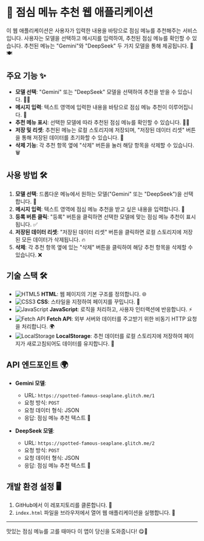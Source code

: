 # 🍱 점심 메뉴 추천 웹 애플리케이션

이 웹 애플리케이션은 사용자가 입력한 내용을 바탕으로 점심 메뉴를 추천해주는 서비스입니다. 사용자는 모델을 선택하고 메시지를 입력하여, 추천된 점심 메뉴를 확인할 수 있습니다. 추천된 메뉴는 "Gemini"와 "DeepSeek" 두 가지 모델을 통해 제공됩니다. 🤖🍽️

## 주요 기능 ✨

- **모델 선택**: "Gemini" 또는 "DeepSeek" 모델을 선택하여 추천을 받을 수 있습니다. 🤖🔮
- **메시지 입력**: 텍스트 영역에 입력한 내용을 바탕으로 점심 메뉴 추천이 이루어집니다. 📝
- **추천 메뉴 표시**: 선택한 모델에 따라 추천된 점심 메뉴를 확인할 수 있습니다. 🍔🍣
- **저장 및 리셋**: 추천된 메뉴는 로컬 스토리지에 저장되며, "저장된 데이터 리셋" 버튼을 통해 저장된 데이터를 초기화할 수 있습니다. 🔄
- **삭제 기능**: 각 추천 항목 옆에 "삭제" 버튼을 눌러 해당 항목을 삭제할 수 있습니다. 🗑️

## 사용 방법 🛠️

1. **모델 선택**: 드롭다운 메뉴에서 원하는 모델("Gemini" 또는 "DeepSeek")을 선택합니다. 🎯
2. **메시지 입력**: 텍스트 영역에 점심 메뉴 추천을 받고 싶은 내용을 입력합니다. 💬
3. **등록 버튼 클릭**: "등록" 버튼을 클릭하면 선택한 모델에 맞는 점심 메뉴 추천이 표시됩니다. ✅
4. **저장된 데이터 리셋**: "저장된 데이터 리셋" 버튼을 클릭하면 로컬 스토리지에 저장된 모든 데이터가 삭제됩니다. 🔥
5. **삭제**: 각 추천 항목 옆에 있는 "삭제" 버튼을 클릭하여 해당 추천 항목을 삭제할 수 있습니다. ❌

## 기술 스택 🛠️

- ![HTML5](https://img.shields.io/badge/HTML5-FF6347?style=flat-square&logo=html5&logoColor=white) **HTML**: 웹 페이지의 기본 구조를 정의합니다. 🌐
- ![CSS3](https://img.shields.io/badge/CSS3-0077B5?style=flat-square&logo=css3&logoColor=white) **CSS**: 스타일을 지정하여 페이지를 꾸밉니다. 🎨
- ![JavaScript](https://img.shields.io/badge/JavaScript-F7DF1E?style=flat-square&logo=javascript&logoColor=black) **JavaScript**: 로직을 처리하고, 사용자 인터랙션에 반응합니다. ⚡
- ![Fetch API](https://img.shields.io/badge/Fetch_API-FF4081?style=flat-square&logo=fetch&logoColor=white) **Fetch API**: 외부 서버와 데이터를 주고받기 위한 비동기 HTTP 요청을 처리합니다. 🌍
- ![LocalStorage](https://img.shields.io/badge/LocalStorage-4DBA87?style=flat-square&logo=html5&logoColor=white) **LocalStorage**: 추천 데이터를 로컬 스토리지에 저장하여 페이지가 새로고침되어도 데이터를 유지합니다. 💾

## API 엔드포인트 🌍

- **Gemini 모델**:
  - URL: `https://spotted-famous-seaplane.glitch.me/1`
  - 요청 방식: `POST`
  - 요청 데이터 형식: JSON
  - 응답: 점심 메뉴 추천 텍스트 🍜

- **DeepSeek 모델**:
  - URL: `https://spotted-famous-seaplane.glitch.me/2`
  - 요청 방식: `POST`
  - 요청 데이터 형식: JSON
  - 응답: 점심 메뉴 추천 텍스트 🍕 

## 개발 환경 설정 🖥️

1. GitHub에서 이 레포지토리를 클론합니다. 👾
2. `index.html` 파일을 브라우저에서 열어 웹 애플리케이션을 실행합니다. 🚀

---

맛있는 점심 메뉴를 고를 때마다 이 앱이 당신을 도와줍니다! 😋🍴
